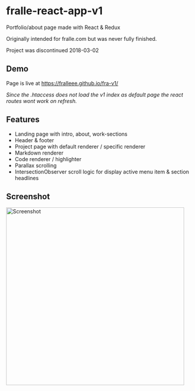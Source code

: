 # fralle-react-app-v1
Portfolio/about page made with React & Redux

Originally intended for fralle.com but was never fully finished.

Project was discontinued 2018-03-02


## Demo
Page is live at https://fralleee.github.io/fra-v1/

<em>Since the .htaccess does not load the v1 index as default page the react routes wont work on refresh.</em>

## Features
- Landing page with intro, about, work-sections
- Header & footer
- Project page with default renderer / specific renderer
- Markdown renderer
- Code renderer / highlighter
- Parallax scrolling
- IntersectionObserver scroll logic for display active menu item & section headlines

## Screenshot
<img src="https://i.imgur.com/QVTPE4e.jpg" width="480" alt="Screenshot">
